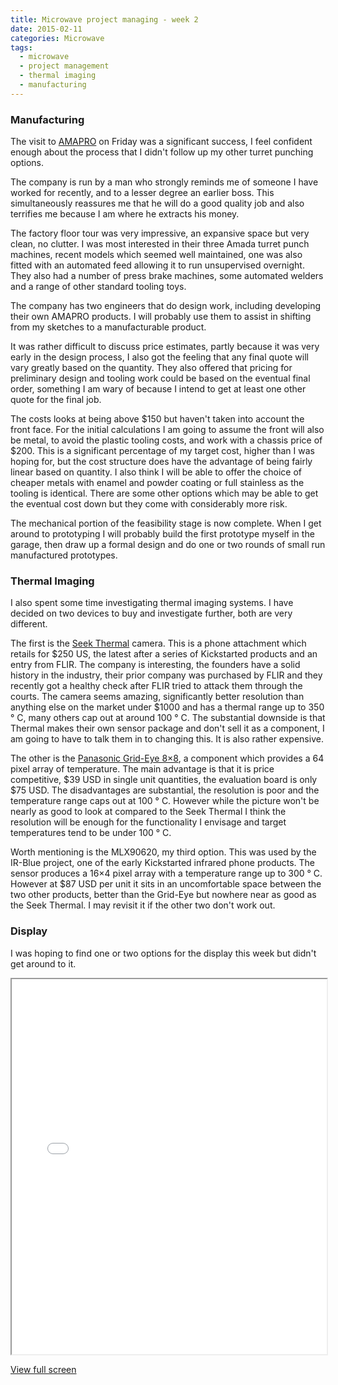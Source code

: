 ```yaml
---
title: Microwave project managing - week 2
date: 2015-02-11
categories: Microwave
tags:
  - microwave
  - project management
  - thermal imaging
  - manufacturing
---
```


<h3>Manufacturing</h3>
<p>The visit to <a href="http://www.amapro.com.au/">AMAPRO</a> on Friday was a significant success, I feel confident enough about the process that I didn't follow up my other turret punching options.</p>
<p>The company is run by a man who strongly reminds me of someone I have worked for recently, and to a lesser degree an earlier boss. This simultaneously reassures me that he will do a good quality job and also terrifies me because I am where he extracts his money.</p>
<p>The factory floor tour was very impressive, an expansive space but very clean, no clutter.  I was most interested in their three Amada turret punch machines, recent models which seemed well maintained, one was also fitted with an automated feed allowing it to run unsupervised overnight.  They also had a number of press brake machines, some automated welders and a range of other standard tooling toys.</p>
<p>The company has two engineers that do design work, including developing their own AMAPRO products.  I will probably use them to assist in shifting from my sketches to a manufacturable product.</p>
<p>It was rather difficult to discuss price estimates, partly because it was very early in the design process, I also got the feeling that any final quote will vary greatly based on the quantity. They also offered that pricing for preliminary design and tooling work could be based on the eventual final order, something I am wary of because I intend to get at least one other quote for the final job.</p>
<p>The costs looks at being above $150 but haven't taken into account the front face. For the initial calculations I am going to assume the front will also be metal, to avoid the plastic tooling costs, and work with a chassis price of $200. This is a significant percentage of my target cost, higher than I was hoping for, but the cost structure does have the advantage of being fairly linear based on quantity. I also think I will be able to offer the choice of cheaper metals with enamel and powder coating or full stainless as the tooling is identical. There are some other options which may be able to get the eventual cost down but they come with considerably more risk.</p>
<p>The mechanical portion of the feasibility stage is now complete. When I get around to prototyping I will probably build the first prototype myself in the garage, then draw up a formal design and do one or two rounds of small run manufactured prototypes.</p>
<h3>Thermal Imaging</h3>
<p>I also spent some time investigating thermal imaging systems. I have decided on two devices to buy and investigate further, both are very different.</p>
<p>The first is the <a href="http://thermal.com/">Seek Thermal</a> camera. This is a phone attachment which retails for $250 US, the latest after a series of Kickstarted products and an entry from FLIR. The company is interesting, the founders have a solid history in the industry, their prior company was purchased by FLIR and they recently got a healthy check after FLIR tried to attack them through the courts. The camera seems amazing, significantly better resolution than anything else on the market under $1000 and has a thermal range up to 350 &deg; C, many others cap out at around 100 &deg; C.  The substantial downside is that Thermal makes their own sensor package and don't sell it as a component, I am going to have to talk them in to changing this. It is also rather expensive.</p>
<p>The other is the <a href="http://www3.panasonic.biz/ac/e/control/sensor/infrared/grid-eye/index.jsp">Panasonic Grid-Eye 8&#215;8</a>, a component which provides a 64 pixel array of temperature. The main advantage is that it is price competitive, $39 USD in single unit quantities, the evaluation board is only $75 USD. The disadvantages are substantial, the resolution is poor and the temperature range caps out at 100 &deg; C.  However while the picture won't be nearly as good to look at compared to the Seek Thermal I think the resolution will be enough for the functionality I envisage and target temperatures tend to be under 100 &deg; C.</p>
<p>Worth mentioning is the MLX90620, my third option. This was used by the IR-Blue project, one of the early Kickstarted infrared phone products. The sensor produces a 16&#215;4 pixel array with a temperature range up to 300 &deg; C.  However at $87 USD per unit it sits in an uncomfortable space between the two other products, better than the Grid-Eye but nowhere near as good as the Seek Thermal. I may revisit it if the other two don't work out.</p>
<h3>Display</h3>
<p>I was hoping to find one or two options for the display this week but didn't get around to it.</p>
<p><iframe width="100%" height="600px" src="/microwave_plan/index.html?date=20150209"></iframe></p>
<p><a href="/microwave_plan/index.html?date=20150209">View full screen</a></p>
